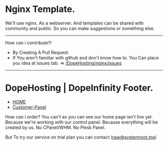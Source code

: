 # Nginx Template.

We'll use nginx. As a webserver. And templates can be shared with community and public. So you can make suggestions or something else.


---

How can i contribute?!

* By Creating A Pull Request.
* If You aren't familiar with github and don't know how to. You Can place you idea at issues tab. => [/DopeHosting/nginx/issues](/DopeHosting/nginx/issues/new)

---


# DopeHosting | DopeInfinity Footer.

* [HOME](http://dopehosting.com/)
* [Customer-Panel](https://dopeinfinity.io/)

How can i order? You can't as you can see our home page isn't live yet. Because we're working with our control panel. Because everything will be created by us. No CPanel/WHM. No Plesk Panel.

But To try our service on trial plan you can contact (raw@systemroot.me)
